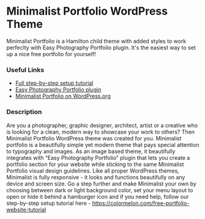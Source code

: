 # Minimalist Portfolio WordPress Theme
Minimalist Portfolio is a Hamilton child theme with added styles to work perfeclty with Easy Photography Portfolio plugin. It's the easiest way to set up a nice free portfolio for yourself!

### Useful Links
* [Full step-by-step setup tutorial](https://colormelon.com/free-portfolio-website-tutorial/)
* [Easy Photography Portfolio plugin](http://easyphotographyportfolio.com)
* [Minimalist Portfolio on WordPress.org](https://wordpress.org/themes/minimalist-portfolio/)



### Description
Are you a photographer, graphic designer, architect, artist or a creative who is looking for a clean, modern way to showcase your work to others?
Then Minimalist Portfolio WordPress theme was created for you.
Minimalist portfolio is a beautifully simple yet modern theme that pays special attention to typography and images.
As an image based theme, it beautifully integrates with “Easy Photography Portfolio” plugin that lets you create a portfolio section for your website while sticking to the same Minimalist Portfolio visual design guidelines.
Like all proper WordPress themes, Minimalist is fully responsive -  it looks and functions beautifully on any device and screen size.
Go a step further and make Minimalist your own by choosing between dark or light background color, set your menu layout to open or hide it behind a hamburger icon and if you need help, follow our step-by-step setup tutorial here  -  https://colormelon.com/free-portfolio-website-tutorial



